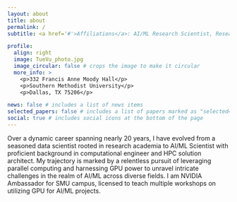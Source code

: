 ```yaml
---
layout: about
title: about
permalink: /
subtitle: <a href='#'>Affiliations</a>: AI/ML Research Scientist, Research Technology Group, Office of Information Technology, SMU

profile:
  align: right
  image: TueVu_photo.jpg
  image_circular: false # crops the image to make it circular
  more_info: >
    <p>332 Francis Anne Moody Hall</p>
    <p>Southern Methodist University</p>
    <p>Dallas, TX 75206</p>

news: false # includes a list of news items
selected_papers: false # includes a list of papers marked as "selected={true}"
social: true # includes social icons at the bottom of the page
---
```


Over a dynamic career spanning nearly 20 years, I have evolved from a seasoned data scientist rooted in research academia to AI/ML Scientist with proficient background in computational engineer and HPC solution architect. My trajectory is marked by a relentless pursuit of leveraging parallel computing and harnessing GPU power to unravel intricate challenges in the realm of AI/ML across diverse fields.
I am NVIDIA Ambassador for SMU campus, licensed to teach multiple workshops on utilizing GPU for AI/ML projects.
